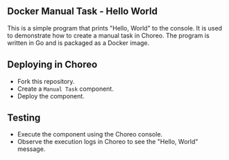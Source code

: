 ## Docker Manual Task - Hello World

This is a simple program that prints "Hello, World" to the console. It is used to demonstrate how to create a manual task in Choreo. The program is written in Go and is packaged as a Docker image.

## Deploying in Choreo

- Fork this repository.
- Create a `Manual Task` component.
- Deploy the component.

## Testing

- Execute the component using the Choreo console.
- Observe the execution logs in Choreo to see the "Hello, World" message.
